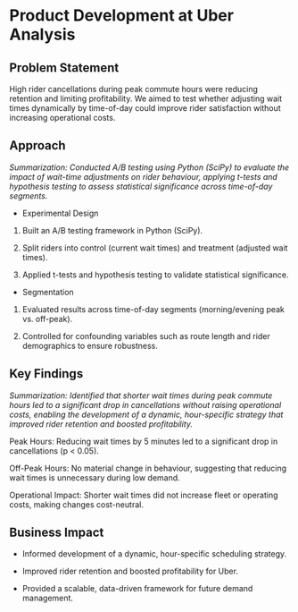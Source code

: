 # Product Development at Uber Analysis

## Problem Statement

High rider cancellations during peak commute hours were reducing retention and limiting profitability. We aimed to test whether adjusting wait times dynamically by time-of-day could improve rider satisfaction without increasing operational costs.

## Approach

*Summarization: Conducted A/B testing using Python (SciPy) to evaluate the impact of wait-time adjustments on rider behaviour, applying t-tests and hypothesis testing to assess statistical significance across time-of-day segments.*


- Experimental Design

1) Built an A/B testing framework in Python (SciPy).

2) Split riders into control (current wait times) and treatment (adjusted wait times).

3) Applied t-tests and hypothesis testing to validate statistical significance.

- Segmentation

1) Evaluated results across time-of-day segments (morning/evening peak vs. off-peak).

2) Controlled for confounding variables such as route length and rider demographics to ensure robustness.


## Key Findings

*Summarization: Identified that shorter wait times during peak commute hours led to a significant drop in cancellations without raising operational costs, enabling the development of a dynamic, hour-specific strategy that improved rider retention and boosted profitability.*


Peak Hours: Reducing wait times by 5 minutes led to a significant drop in cancellations (p < 0.05).

Off-Peak Hours: No material change in behaviour, suggesting that reducing wait times is unnecessary during low demand.

Operational Impact: Shorter wait times did not increase fleet or operating costs, making changes cost-neutral.


## Business Impact

- Informed development of a dynamic, hour-specific scheduling strategy.

- Improved rider retention and boosted profitability for Uber.

- Provided a scalable, data-driven framework for future demand management.







